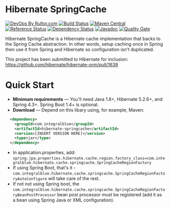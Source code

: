 Hibernate SpringCache
=====================

[![DevOps By Rultor.com](http://www.rultor.com/b/candrews/hibernate-springcache)](http://www.rultor.com/p/candrews/hibernate-springcache)
[![Build Status](https://travis-ci.org/candrews/hibernate-springcache.svg?branch=master)](https://travis-ci.org/candrews/hibernate-springcache)
[![Maven Central](https://maven-badges.herokuapp.com/maven-central/com.integralblue/hibernate-springcache/badge.svg)](https://maven-badges.herokuapp.com/maven-central/com.integralblue/hibernate-springcache)
[![Reference Status](https://www.versioneye.com/java/com.integralblue:hibernate-springcache/reference_badge.svg?style=flat-square)](https://www.versioneye.com/java/com.integralblue:hibernate-springcache/references)
[![Dependency Status](https://www.versioneye.com/java/com.integralblue:hibernate-springcache/badge?style=flat-square)](https://www.versioneye.com/java/com.integralblue:hibernate-springcache)
[![Javadoc](https://javadoc-emblem.rhcloud.com/doc/com.integralblue/hibernate-springcache/badge.svg)](http://www.javadoc.io/doc/com.integralblue/hibernate-springcache)
[![Quality Gate](https://sonarcloud.io/api/project_badges/measure?project=com.integralblue%3Ahibernate-springcache&metric=alert_status)](https://sonarcloud.io/dashboard/index/com.integralblue:hibernate-springcache)

Hibernate SpringCache is a Hibernate cache implementation that backs to the Spring Cache abstraction.
In other words, setup caching once in Spring then use it from Spring and Hibernate so configuration isn't duplicated.

This project has been submitted to Hibernate for inclusion: https://github.com/hibernate/hibernate-orm/pull/1639

Quick Start
===========
* **Minimum requirements** — You'll need Java 1.8+, Hibernate 5.2.6+, and Spring 4.3+. Spring Boot 1.4+ is optional.
* **Download** — Depend on this libary using, for example, Maven:
```xml
  <dependency>
    <groupId>com.integralblue</groupId>
    <artifactId>hibernate-springcache</artifactId>
    <version>[INSERT VERSION HERE]</version>
    <type>jar</type>
  </dependency>
```
* In application.properties, add:
`spring.jpa.properties.hibernate.cache.region.factory_class=com.integralblue.hibernate.cache.springcache.SpringCacheRegionFactory`
* If using Spring Boot, that's it - `com.integralblue.hibernate.cache.springcache.SpringCacheRegionFactoryAutoConfigure` will take care of the rest.
* If not not using Spring boot, the `com.integralblue.hibernate.cache.springcache.SpringCacheRegionFactoryBeanPostProcessor` bean post processor must be registered (add it as a bean using Spring Java or XML configuration).
